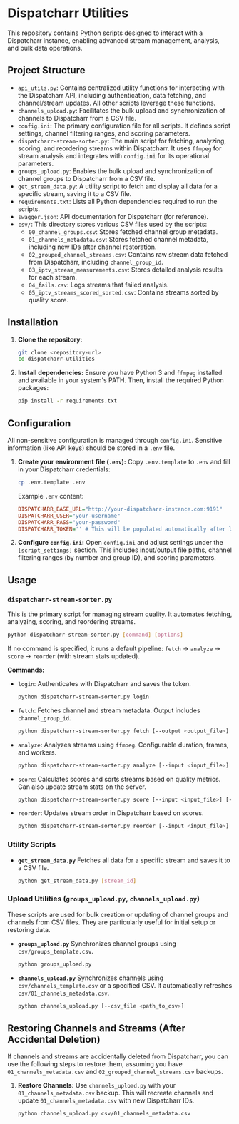 # Dispatcharr Utilities

This repository contains Python scripts designed to interact with a Dispatcharr instance, enabling advanced stream management, analysis, and bulk data operations.

## Project Structure

-   `api_utils.py`: Contains centralized utility functions for interacting with the Dispatcharr API, including authentication, data fetching, and channel/stream updates. All other scripts leverage these functions.
-   `channels_upload.py`: Facilitates the bulk upload and synchronization of channels to Dispatcharr from a CSV file.
-   `config.ini`: The primary configuration file for all scripts. It defines script settings, channel filtering ranges, and scoring parameters.
-   `dispatcharr-stream-sorter.py`: The main script for fetching, analyzing, scoring, and reordering streams within Dispatcharr. It uses `ffmpeg` for stream analysis and integrates with `config.ini` for its operational parameters.
-   `groups_upload.py`: Enables the bulk upload and synchronization of channel groups to Dispatcharr from a CSV file.
-   `get_stream_data.py`: A utility script to fetch and display all data for a specific stream, saving it to a CSV file.
-   `requirements.txt`: Lists all Python dependencies required to run the scripts.
-   `swagger.json`: API documentation for Dispatcharr (for reference).
-   `csv/`: This directory stores various CSV files used by the scripts:
    -   `00_channel_groups.csv`: Stores fetched channel group metadata.
    -   `01_channels_metadata.csv`: Stores fetched channel metadata, including new IDs after channel restoration.
    -   `02_grouped_channel_streams.csv`: Contains raw stream data fetched from Dispatcharr, including `channel_group_id`.
    -   `03_iptv_stream_measurements.csv`: Stores detailed analysis results for each stream.
    -   `04_fails.csv`: Logs streams that failed analysis.
    -   `05_iptv_streams_scored_sorted.csv`: Contains streams sorted by quality score.

## Installation

1.  **Clone the repository:**
    ```bash
    git clone <repository-url>
    cd dispatcharr-utilities
    ```

2.  **Install dependencies:**
    Ensure you have Python 3 and `ffmpeg` installed and available in your system's PATH. Then, install the required Python packages:
    ```bash
    pip install -r requirements.txt
    ```

## Configuration

All non-sensitive configuration is managed through `config.ini`. Sensitive information (like API keys) should be stored in a `.env` file.

1.  **Create your environment file (`.env`):**
    Copy `.env.template` to `.env` and fill in your Dispatcharr credentials:
    ```bash
    cp .env.template .env
    ```
    Example `.env` content:
    ```ini
    DISPATCHARR_BASE_URL="http://your-dispatcharr-instance.com:9191"
    DISPATCHARR_USER="your-username"
    DISPATCHARR_PASS="your-password"
    DISPATCHARR_TOKEN='' # This will be populated automatically after login
    ```

2.  **Configure `config.ini`:**
    Open `config.ini` and adjust settings under the `[script_settings]` section. This includes input/output file paths, channel filtering ranges (by number and group ID), and scoring parameters.

## Usage

### `dispatcharr-stream-sorter.py`

This is the primary script for managing stream quality. It automates fetching, analyzing, scoring, and reordering streams.

```bash
python dispatcharr-stream-sorter.py [command] [options]
```

If no command is specified, it runs a default pipeline: `fetch` -> `analyze` -> `score` -> `reorder` (with stream stats updated).

**Commands:**

-   `login`: Authenticates with Dispatcharr and saves the token.
    ```bash
    python dispatcharr-stream-sorter.py login
    ```
-   `fetch`: Fetches channel and stream metadata. Output includes `channel_group_id`.
    ```bash
    python dispatcharr-stream-sorter.py fetch [--output <output_file>]
    ```
-   `analyze`: Analyzes streams using `ffmpeg`. Configurable duration, frames, and workers.
    ```bash
    python dispatcharr-stream-sorter.py analyze [--input <input_file>] [--output <output_file>] [--fails_output <fails_file>] [--duration <seconds>] [--idet-frames <frames>] [--timeout <seconds>] [--workers <number>] [--retries <number>] [--retry-delay <seconds>]
    ```
-   `score`: Calculates scores and sorts streams based on quality metrics. Can also update stream stats on the server.
    ```bash
    python dispatcharr-stream-sorter.py score [--input <input_file>] [--output <output_file>] [--update-stats]
    ```
-   `reorder`: Updates stream order in Dispatcharr based on scores.
    ```bash
    python dispatcharr-stream-sorter.py reorder [--input <input_file>]
    ```

### Utility Scripts

-   **`get_stream_data.py`**
    Fetches all data for a specific stream and saves it to a CSV file.
    ```bash
    python get_stream_data.py [stream_id]
    ```

### Upload Utilities (`groups_upload.py`, `channels_upload.py`)

These scripts are used for bulk creation or updating of channel groups and channels from CSV files. They are particularly useful for initial setup or restoring data.

-   **`groups_upload.py`**
    Synchronizes channel groups using `csv/groups_template.csv`.
    ```bash
    python groups_upload.py
    ```

-   **`channels_upload.py`**
    Synchronizes channels using `csv/channels_template.csv` or a specified CSV. It automatically refreshes `csv/01_channels_metadata.csv`.
    ```bash
    python channels_upload.py [--csv_file <path_to_csv>]
    ```

## Restoring Channels and Streams (After Accidental Deletion)

If channels and streams are accidentally deleted from Dispatcharr, you can use the following steps to restore them, assuming you have `01_channels_metadata.csv` and `02_grouped_channel_streams.csv` backups.

1.  **Restore Channels:**
    Use `channels_upload.py` with your `01_channels_metadata.csv` backup. This will recreate channels and update `01_channels_metadata.csv` with new Dispatcharr IDs.
    ```bash
    python channels_upload.py csv/01_channels_metadata.csv
    ```
